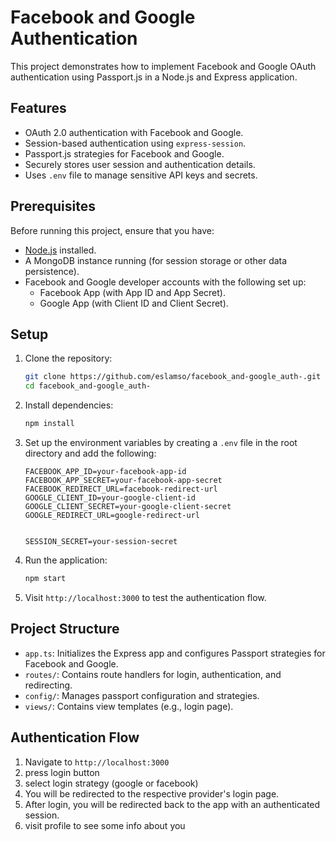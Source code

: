 # Facebook and Google Authentication

This project demonstrates how to implement Facebook and Google OAuth authentication using Passport.js in a Node.js and Express application.

## Features

- OAuth 2.0 authentication with Facebook and Google.
- Session-based authentication using `express-session`.
- Passport.js strategies for Facebook and Google.
- Securely stores user session and authentication details.
- Uses `.env` file to manage sensitive API keys and secrets.

## Prerequisites

Before running this project, ensure that you have:

- [Node.js](https://nodejs.org/) installed.
- A MongoDB instance running (for session storage or other data persistence).
- Facebook and Google developer accounts with the following set up:
  - Facebook App (with App ID and App Secret).
  - Google App (with Client ID and Client Secret).

## Setup

1. Clone the repository:

   ```bash
   git clone https://github.com/eslamso/facebook_and-google_auth-.git
   cd facebook_and-google_auth-
   ```

2. Install dependencies:

   ```bash
   npm install
   ```

3. Set up the environment variables by creating a `.env` file in the root directory and add the following:

   ```plaintext
   FACEBOOK_APP_ID=your-facebook-app-id
   FACEBOOK_APP_SECRET=your-facebook-app-secret
   FACEBOOK_REDIRECT_URL=facebook-redirect-url
   GOOGLE_CLIENT_ID=your-google-client-id
   GOOGLE_CLIENT_SECRET=your-google-client-secret
   GOOGLE_REDIRECT_URL=google-redirect-url


   SESSION_SECRET=your-session-secret
   ```

4. Run the application:

   ```bash
   npm start
   ```

5. Visit `http://localhost:3000` to test the authentication flow.

## Project Structure

- `app.ts`: Initializes the Express app and configures Passport strategies for Facebook and Google.
- `routes/`: Contains route handlers for login, authentication, and redirecting.
- `config/`: Manages passport configuration and strategies.
- `views/`: Contains view templates (e.g., login page).

## Authentication Flow

1. Navigate to `http://localhost:3000`
2. press login button
3. select login strategy (google or facebook)
4. You will be redirected to the respective provider's login page.
5. After login, you will be redirected back to the app with an authenticated session.
6. visit profile to see some info about you
